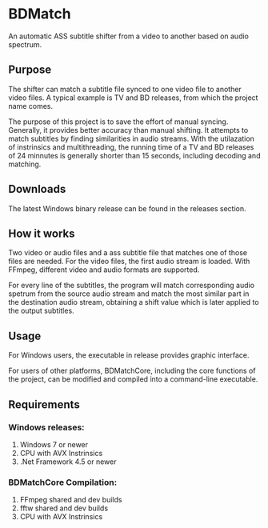 # BDMatch
An automatic ASS subtitle shifter from a video to another based on audio spectrum.
## Purpose
The shifter can match a subtitle file synced to one video file to another video files. A typical example is TV and BD releases, from which the project name comes.

The purpose of this project is to save the effort of manual syncing. Generally, it provides better accuracy than manual shifting. It attempts to match subtitles by finding similarities in audio streams. With the utilazation of instrinsics and multithreading, the running time of a TV and BD releases of 24 minnutes is generally shorter than 15 seconds, including decoding and matching.

## Downloads
The latest Windows binary release can be found in the releases section.

## How it works
Two video or audio files and a ass subtitle file that matches one of those files are needed. For the video files, the first audio stream is loaded. With FFmpeg, different video and audio formats are supported.

For every line of the subtitles, the program will match corresponding audio spetrum from the source audio stream and match the most similar part in the destination audio stream, obtaining a shift value which is later applied to the output subtitles.

## Usage
For Windows users, the executable in release provides graphic interface.

For users of other platforms, BDMatchCore, including the core functions of the project, can be modified and compiled into a command-line executable.

## Requirements

### Windows releases:
1. Windows 7 or newer
2. CPU with AVX Instrinsics
3. .Net Framework 4.5 or newer

### BDMatchCore Compilation:
1. FFmpeg shared and dev builds
2. fftw shared and dev builds
3. CPU with AVX Instrinsics
